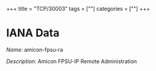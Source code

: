 +++
title = "TCP/30003"
tags = [""]
categories = [""]
+++

# IANA Data

_Name:_ amicon-fpsu-ra

_Description:_ Amicon FPSU-IP Remote Administration

